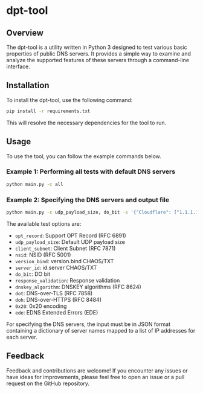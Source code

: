 # dpt-tool

## Overview
The dpt-tool is a utility written in Python 3 designed to test various basic properties of public DNS servers. It provides a simple way to examine and analyze the supported features of these servers through a command-line interface.

## Installation
To install the dpt-tool, use the following command:
```bash
pip install -r requirements.txt
```
This will resolve the necessary dependencies for the tool to run.

## Usage

To use the tool, you can follow the example commands below.

### Example 1: Performing all tests with default DNS servers

```bash
python main.py -c all
```

### Example 2: Specifying the DNS servers and output file
```bash
python main.py -c udp_payload_size, do_bit -s '{"Cloudflare": ["1.1.1.1", "1.0.0.1"], "Google Public DNS": ["8.8.8.8"]}' -o output.txt
```

The available test options are:

- `opt_record`: Support OPT Record (RFC 6891)
- `udp_payload_size`: Default UDP payload size
- `client_subnet`: Client Subnet (RFC 7871)
- `nsid`: NSID (RFC 5001)
- `version_bind`: version.bind CHAOS/TXT
- `server_id`: id.server CHAOS/TXT
- `do_bit`: DO bit
- `response_validation`: Response validation
- `dnskey_algorithm`: DNSKEY algorithms (RFC 8624)
- `dot`: DNS-over-TLS (RFC 7858)
- `doh`: DNS-over-HTTPS (RFC 8484)
- `0x20`: 0x20 encoding
- `ede`: EDNS Extended Errors (EDE)

For specifying the DNS servers, the input must be in JSON format containing a dictionary of server names mapped to a list of IP addresses for each server.

## Feedback

Feedback and contributions are welcome! If you encounter any issues or have ideas for improvements, please feel free to open an issue or a pull request on the GitHub repository.
